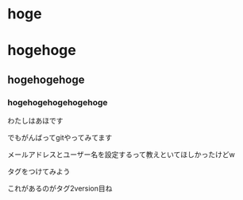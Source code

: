 # hoge
# hogehoge
## hogehogehoge
### hogehogehogehogehoge

わたしはあほです

でもがんばってgitやってみてます

メールアドレスとユーザー名を設定するって教えといてほしかったけどw

タグをつけてみよう

これがあるのがタグ2version目ね

